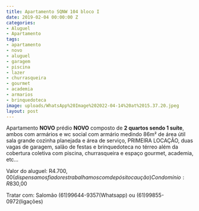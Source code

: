 ```yaml
---
title: Apartamento SQNW 104 bloco I
date: 2019-02-04 00:00:00 Z
categories:
- Aluguel
- Apartamento
tags:
- apartamento
- novo
- aluguel
- garagem
- piscina
- lazer
- churrasqueira
- gourmet
- academia
- armarios
- brinquedoteca
image: uploads/WhatsApp%20Image%202022-04-14%20at%2015.37.20.jpeg
layout: post
---
```


Apartamento **NOVO** prédio **NOVO** composto de **2 quartos sendo 1 suíte**, ambos com armários e wc social com armário medindo 86m² de área útil sala grande cozinha planejada e área de serviço, PRIMEIRA LOCAÇÃO,  duas vagas de garagem, salão de festas e brinquedoteca no térreo além da cobertura coletiva com piscina, churrasqueira e espaço gourmet, academia, etc…

Valor do aluguel: R$4.700,00 (dispensamos fiadores trabalhamos com depósito caução) 
Condomínio: R$830,00

Tratar com:  Salomão (61)99644-9357(Whatsapp) ou (61)99855-0972(ligações)
 

